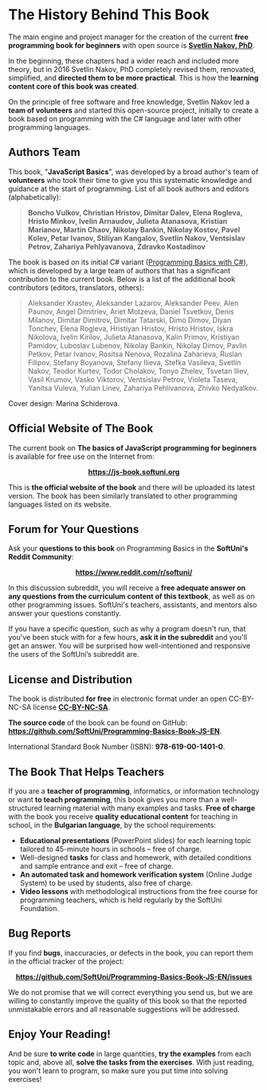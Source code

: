  
# The History Behind This Book

The main engine and project manager for the creation of the current **free programming book for beginners** with open source is **[Svetlin Nakov, PhD](https://nakov.com)**.

In the beginning, these chapters had a wider reach and included more theory, but in 2016 Svetlin Nakov, PhD completely revised them, renovated, simplified, and **directed them to be more practical**. This is how the **learning content core of this book was created**.

On the principle of free software and free knowledge, Svetlin Nakov led a **team of volunteers** and started this open-source project, initially to create a book based on programming with the C# language and later with other programming languages.

## Authors Team

This book, "**JavaScript Basics**", was developed by a broad author's team of **volunteers** who took their time to give you this systematic knowledge and guidance at the start of programming. List of all book authors and editors (alphabetically):

> **Boncho Vulkov, Christian Hristov, Dimitar Dalev, Elena Rogleva, Hristo Minkov, Ivelin Arnaudov, Julieta Atanasova, Kristian Marianov, Martin Chaov, Nikolay Bankin, Nikolay Kostov, Pavel Kolev, Petar Ivanov, Stiliyan Kangalov, Svetlin Nakov, Ventsislav Petrov, Zahariya Pehlyavanova, Zdravko Kostadinov**

The book is based on its initial C# variant ([Programming Basics with C#](https://csharp-book.softuni.org)), which is developed by a large team of authors that has a significant contribution to the current book. Below is a list of the additional book contributors (editors, translators, others):

> Aleksander Krastev, Aleksander Lazarov, Aleksander Peev, Alen Paunov, Angel Dimitriev, Ariet Motzeva, Daniel Tsvetkov, Denis Milanov, Dimitar Dimitrov, Dimitar Tatarski, Dimo Dimov, Diyan Tonchev, Elena Rogleva, Hristiyan Hristov, Hristo Hristov, Iskra Nikolova, Ivelin Kirilov, Julieta Atanasova, Kalin Primov, Kristiyan Pamidov, Luboslav Lubenov, Nikolay Bankin, Nikolay Dimov, Pavlin Petkov, Petar Ivanov, Rositsa Nenova, Rozalina Zaharieva, Ruslan Filipov, Stefany Boyanova, Stefany Ilieva, Stefka Vasileva, Svetlin Nakov, Teodor Kurtev, Todor Cholakov, Tonyo Zhelev, Tsvetan Iliev, Vasil Krumov, Vasko Viktorov, Ventsislav Petrov, Violeta Taseva, Yanitsa Vuleva, Yulian Linev, Zahariya Pehlivanova, Zhivko Nedyalkov.

Cover design: Marina Schiderova.

## Official Website of The Book 

The current book on **The basics of JavaScript programming for beginners** is available for free use on the Internet from: 
<p align="center"><strong><a href="https://js-book.softuni.org/">https://js-book.softuni.org</a></strong></p>

This is **the official website of the book** and there will be uploaded its latest version. The book has been similarly translated to other programming languages listed on its website. 

## Forum for Your Questions

Ask your **questions to this book** on Programming Basics in the **SoftUni's Reddit Community**:
<p align="center"><strong><a href="https://www.reddit.com/r/softuni/">https://www.reddit.com/r/softuni/</a></strong></p>

In this discussion subreddit, you will receive a **free adequate answer on any questions from the curriculum content of this textbook**, as well as on other programming issues. SoftUni's teachers, assistants, and mentors also answer your questions constantly.

If you have a specific question, such as why a program doesn't run, that you've been stuck with for a few hours, **ask it in the subreddit** and you'll get an answer. You will be surprised how well-intentioned and responsive the users of the SoftUni’s subreddit are.

## License and Distribution 

The book is distributed **for free** in electronic format under an open CC-BY-NC-SA license **[CC-BY-NC-SA](https://creativecommons.org/licenses/by-nc-sa/4.0/)**.

**The source code** of the book can be found on GitHub: <strong>https://github.com/SoftUni/Programming-Basics-Book-JS-EN</strong>.
 
International Standard Book Number (ISBN): **978-619-00-1401-0**.

## The Book That Helps Teachers 

If you are a **teacher of programming**, informatics, or information technology or want **to teach programming**, this book gives you more
than a well-structured learning material with many examples and tasks. **Free of charge** with the book you receive **quality educational content** for teaching in school, in the **Bulgarian language**, by the school requirements:

* **Educational presentations** (PowerPoint slides) for each learning topic tailored to 45-minute hours in schools – free of charge.
* Well-designed **tasks** for class and homework, with detailed conditions and sample entrance and exit – free of charge.
* **An automated task and homework verification system** (Online Judge System) to be used by students, also free of charge.
* **Video lessons** with methodological instructions from the free course for programming teachers, which is held regularly by the SoftUni Foundation.

## Bug Reports
If you find **bugs**, inaccuracies, or defects in the book, you can report them in the official tracker of the project:

<p align="center"><strong><a href="https://github.com/SoftUni/Programming-Basics-Book-JS-EN/issues">https://github.com/SoftUni/Programming-Basics-Book-JS-EN/issues</a></strong></p>

We do not promise that we will correct everything you send us, but we are willing to constantly improve the quality of this book so that the reported unmistakable errors and all reasonable suggestions will be addressed. 

## Enjoy Your Reading!

And be sure **to write code** in large quantities, **try the examples** from each topic and, above all, **solve the tasks from the exercises**. With just reading, you won't learn to program, so make sure you put time into solving exercises!
